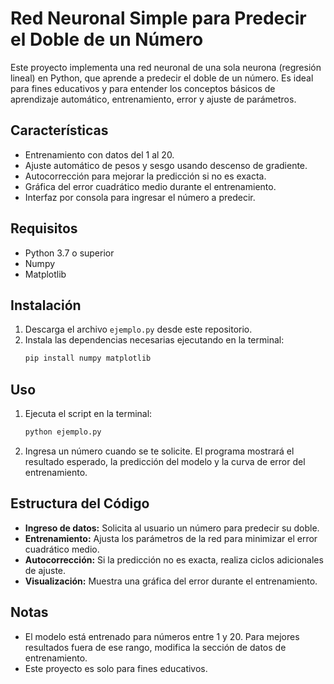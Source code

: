 # Red Neuronal Simple para Predecir el Doble de un Número

Este proyecto implementa una red neuronal de una sola neurona (regresión lineal) en Python, que aprende a predecir el doble de un número. Es ideal para fines educativos y para entender los conceptos básicos de aprendizaje automático, entrenamiento, error y ajuste de parámetros.

## Características
- Entrenamiento con datos del 1 al 20.
- Ajuste automático de pesos y sesgo usando descenso de gradiente.
- Autocorrección para mejorar la predicción si no es exacta.
- Gráfica del error cuadrático medio durante el entrenamiento.
- Interfaz por consola para ingresar el número a predecir.

## Requisitos
- Python 3.7 o superior
- Numpy
- Matplotlib

## Instalación
1. Descarga el archivo `ejemplo.py` desde este repositorio.
2. Instala las dependencias necesarias ejecutando en la terminal:
   ```bash
   pip install numpy matplotlib
   ```

## Uso
1. Ejecuta el script en la terminal:
   ```bash
   python ejemplo.py
   ```
2. Ingresa un número cuando se te solicite. El programa mostrará el resultado esperado, la predicción del modelo y la curva de error del entrenamiento.

## Estructura del Código
- **Ingreso de datos:** Solicita al usuario un número para predecir su doble.
- **Entrenamiento:** Ajusta los parámetros de la red para minimizar el error cuadrático medio.
- **Autocorrección:** Si la predicción no es exacta, realiza ciclos adicionales de ajuste.
- **Visualización:** Muestra una gráfica del error durante el entrenamiento.

## Notas
- El modelo está entrenado para números entre 1 y 20. Para mejores resultados fuera de ese rango, modifica la sección de datos de entrenamiento.
- Este proyecto es solo para fines educativos.
